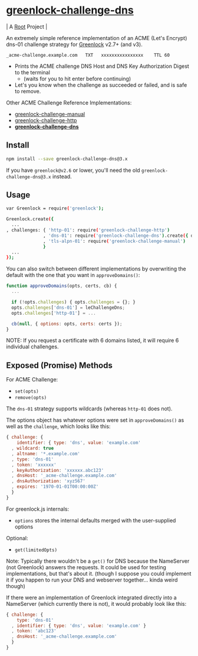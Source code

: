 # [greenlock-challenge-dns](https://git.coolaj86.com/coolaj86/greenlock-challenge-dns.js)

| A [Root](https://rootprojects.org) Project |

An extremely simple reference implementation
of an ACME (Let's Encrypt) dns-01 challenge strategy
for [Greenlock](https://git.coolaj86.com/coolaj86/greenlock-express.js) v2.7+ (and v3).

```
_acme-challenge.example.com   TXT   xxxxxxxxxxxxxxxx    TTL 60
```

* Prints the ACME challenge DNS Host and DNS Key Authorization Digest to the terminal
  * (waits for you to hit enter before continuing)
* Let's you know when the challenge as succeeded or failed, and is safe to remove.

Other ACME Challenge Reference Implementations:

* [greenlock-challenge-manual](https://git.coolaj86.com/coolaj86/greenlock-challenge-manual.js.git)
* [greenlock-challenge-http](https://git.coolaj86.com/coolaj86/greenlock-challenge-http.js.git)
* [**greenlock-challenge-dns**](https://git.coolaj86.com/coolaj86/greenlock-challenge-dns.js.git)

## Install

```bash
npm install --save greenlock-challenge-dns@3.x
```

If you have `greenlock@v2.6` or lower, you'll need the old `greenlock-challenge-dns@3.x` instead.

## Usage

```bash
var Greenlock = require('greenlock');

Greenlock.create({
  ...
, challenges: { 'http-01': require('greenlock-challenge-http')
              , 'dns-01': require('greenlock-challenge-dns').create({ debug: true })
              , 'tls-alpn-01': require('greenlock-challenge-manual')
              }
  ...
});
```

You can also switch between different implementations by
overwriting the default with the one that you want in `approveDomains()`:

```js
function approveDomains(opts, certs, cb) {
  ...

  if (!opts.challenges) { opts.challenges = {}; }
  opts.challenges['dns-01'] = leChallengeDns;
  opts.challenges['http-01'] = ...

  cb(null, { options: opts, certs: certs });
}
```

NOTE: If you request a certificate with 6 domains listed,
it will require 6 individual challenges.


## Exposed (Promise) Methods

For ACME Challenge:

* `set(opts)`
* `remove(opts)`

The `dns-01` strategy supports wildcards (whereas `http-01` does not).

The options object has whatever options were set in `approveDomains()`
as well as the `challenge`, which looks like this:

```js
{ challenge: {
    identifier: { type: 'dns', value: 'example.com'
  , wildcard: true
  , altname: '*.example.com'
  , type: 'dns-01'
  , token: 'xxxxxx'
  , keyAuthorization: 'xxxxxx.abc123'
  , dnsHost: '_acme-challenge.example.com'
  , dnsAuthorization: 'xyz567'
  , expires: '1970-01-01T00:00:00Z'
  }
}
```

For greenlock.js internals:

* `options` stores the internal defaults merged with the user-supplied options

Optional:

* `get(limitedOpts)`

Note: Typically there wouldn't be a `get()` for DNS because the NameServer (not Greenlock) answers the requests.
It could be used for testing implementations, but that's about it.
(though I suppose you could implement it if you happen to run your DNS and webserver together... kinda weird though)

If there were an implementation of Greenlock integrated directly into
a NameServer (which currently there is not), it would probably look like this:

```js
{ challenge: {
    type: 'dns-01'
  , identifier: { type: 'dns', value: 'example.com' }
  , token: 'abc123'
  , dnsHost: '_acme-challenge.example.com'
  }
}
```
